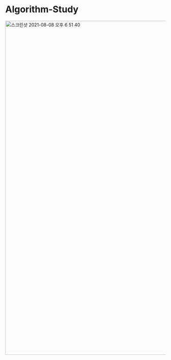 # Algorithm-Study
<img width="1048" alt="스크린샷 2021-08-08 오후 6 51 40" src="https://user-images.githubusercontent.com/46628101/128627989-911470ab-2743-462c-8f7a-f5734f4d9787.png">
